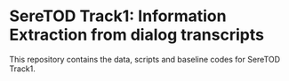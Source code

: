 # SereTOD Track1: Information Extraction from dialog transcripts
This repository contains the data, scripts and baseline codes for SereTOD Track1.

